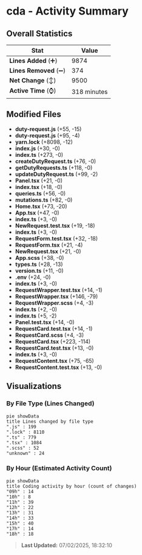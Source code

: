 # cda - Activity Summary 

## Overall Statistics

| Stat                   | Value                                                             |
| ---------------------- | ----------------------------------------------------------------- |
| **Lines Added** (➕)   | 9874                                          |
| **Lines Removed** (➖) | 374                                        |
| **Net Change** (↕)    | 9500                |
| **Active Time** (⌚)   | 318 minutes |


## Modified Files
- **duty-request.js** (+55, -15)
- **duty-request.js** (+95, -4)
- **yarn.lock** (+8098, -12)
- **index.js** (+30, -0)
- **index.ts** (+273, -0)
- **createDutyRequest.ts** (+76, -0)
- **getDutyRequests.ts** (+118, -0)
- **updateDutyRequest.ts** (+99, -2)
- **Panel.tsx** (+21, -0)
- **index.tsx** (+18, -0)
- **queries.ts** (+56, -0)
- **mutations.ts** (+82, -0)
- **Home.tsx** (+73, -20)
- **App.tsx** (+47, -0)
- **index.ts** (+3, -0)
- **NewRequest.test.tsx** (+19, -18)
- **index.ts** (+3, -0)
- **RequestForm.test.tsx** (+32, -18)
- **RequestForm.tsx** (+21, -4)
- **NewRequest.tsx** (+21, -0)
- **App.scss** (+38, -0)
- **types.ts** (+28, -13)
- **version.ts** (+11, -0)
- **.env** (+24, -0)
- **index.ts** (+3, -0)
- **RequestWrapper.test.tsx** (+14, -1)
- **RequestWrapper.tsx** (+146, -79)
- **RequestWrapper.scss** (+4, -3)
- **index.ts** (+2, -0)
- **index.ts** (+5, -2)
- **Panel.test.tsx** (+14, -0)
- **RequestCard.test.tsx** (+14, -1)
- **RequestCard.scss** (+4, -3)
- **RequestCard.tsx** (+223, -114)
- **RequestCard.test.tsx** (+13, -0)
- **index.ts** (+3, -0)
- **RequestContent.tsx** (+75, -65)
- **RequestContent.test.tsx** (+13, -0)

## Visualizations

### By File Type (Lines Changed)

```mermaid
pie showData
title Lines changed by file type
".js" : 199
".lock" : 8110
".ts" : 779
".tsx" : 1084
".scss" : 52
"unknown" : 24
```

### By Hour (Estimated Activity Count)

```mermaid
pie showData
title Coding activity by hour (count of changes)
"09h" : 14
"10h" : 8
"11h" : 39
"12h" : 22
"13h" : 31
"14h" : 33
"15h" : 40
"17h" : 14
"18h" : 18
```


> **Last Updated:** 07/02/2025, 18:32:10